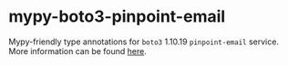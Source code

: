 # mypy-boto3-pinpoint-email

Mypy-friendly type annotations for `boto3` 1.10.19 `pinpoint-email` service.
More information can be found [here](https://github.com/vemel/mypy_boto3).